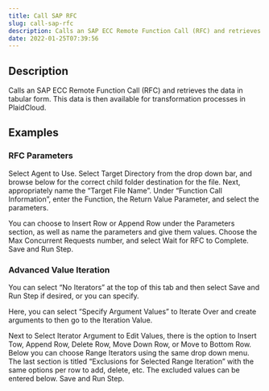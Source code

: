 ```yaml
---
title: Call SAP RFC
slug: call-sap-rfc
description: Calls an SAP ECC Remote Function Call (RFC) and retrieves the data in tabular form
date: 2022-01-25T07:39:56
---
```


## Description


Calls an SAP ECC Remote Function Call (RFC) and retrieves the data in tabular form. This data is then available for transformation processes in PlaidCloud.


## Examples


### RFC Parameters


Select Agent to Use. Select Target Directory from the drop down bar, and browse below for the correct child folder destination for the file. Next, appropriately 
name the “Target File Name”. Under “Function Call Information”, enter the Function, the Return Value Parameter, and select the parameters.

You can choose to Insert Row or Append Row under the Parameters section, as well as name the parameters and give them values. Choose the Max Concurrent Requests 
number, and select Wait for RFC to Complete. Save and Run Step.



### Advanced Value Iteration


You can select “No Iterators” at the top of this tab and then select Save and Run Step if desired, or you can specify.


Here, you can select “Specify Argument Values” to Iterate Over and create arguments to then go to the Iteration Value.


Next to Select Iterator Argument to Edit Values, there is the option to Insert Tow, Append Row, Delete Row, Move Down Row, or Move to Bottom Row. 
Below you can choose Range Iterators using the same drop down menu. The last section is titled “Exclusions for Selected Range Iteration” 
with the same options per row to add, delete, etc. The excluded values can be entered below. Save and Run Step.

